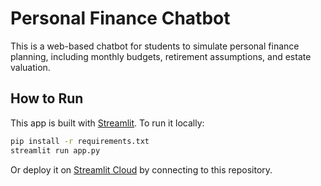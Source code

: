
# Personal Finance Chatbot

This is a web-based chatbot for students to simulate personal finance planning, including monthly budgets, retirement assumptions, and estate valuation.

## How to Run

This app is built with [Streamlit](https://streamlit.io). To run it locally:

```bash
pip install -r requirements.txt
streamlit run app.py
```

Or deploy it on [Streamlit Cloud](https://streamlit.io/cloud) by connecting to this repository.
